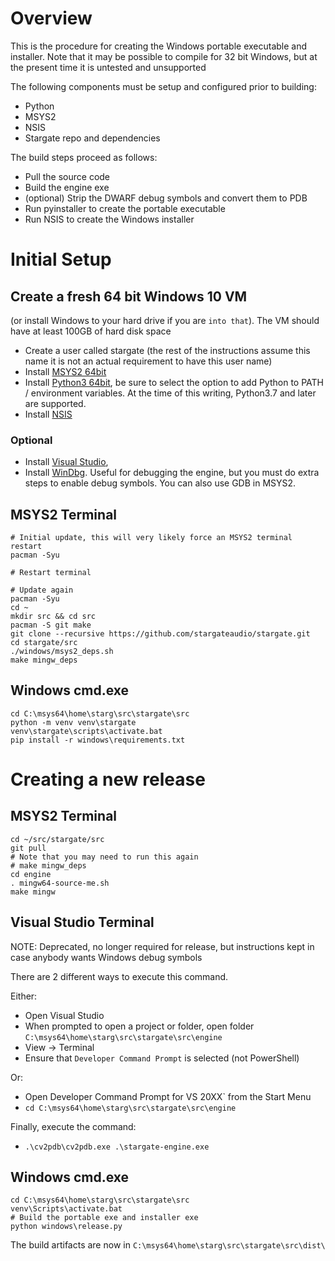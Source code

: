 # Overview
This is the procedure for creating the Windows portable executable and
installer.  Note that it may be possible to compile for 32 bit Windows, but at
the present time it is untested and unsupported

The following components must be setup and configured prior to building:
- Python
- MSYS2
- NSIS
- Stargate repo and dependencies

The build steps proceed as follows:
- Pull the source code
- Build the engine exe
- (optional) Strip the DWARF debug symbols and convert them to PDB
- Run pyinstaller to create the portable executable
- Run NSIS to create the Windows installer

# Initial Setup
## Create a fresh 64 bit Windows 10 VM
(or install Windows to your hard drive if you are `into that`).
The VM should have at least 100GB of hard disk space

- Create a user called stargate (the rest of the instructions assume this name
  it is not an actual requirement to have this user name)
- Install [MSYS2 64bit](https://www.msys2.org/wiki/MSYS2-installation/)
- Install [Python3 64bit](https://www.python.org/downloads/windows/), be sure
  to select the option to add Python to PATH / environment variables. At the
  time of this writing, Python3.7 and later are supported.
- Install [NSIS](https://nsis.sourceforge.io/Download)

### Optional
- Install [Visual Studio](https://visualstudio.microsoft.com/downloads/),
- Install [WinDbg](
    https://docs.microsoft.com/en-us/windows-hardware/drivers/debugger/debugger-download-tools
  ).  Useful for debugging the engine, but you must do extra steps to enable 
  debug symbols.  You can also use GDB in MSYS2.

## MSYS2 Terminal
```
# Initial update, this will very likely force an MSYS2 terminal restart
pacman -Syu

# Restart terminal
```

```
# Update again
pacman -Syu
cd ~
mkdir src && cd src
pacman -S git make
git clone --recursive https://github.com/stargateaudio/stargate.git
cd stargate/src
./windows/msys2_deps.sh
make mingw_deps
```

## Windows cmd.exe
```
cd C:\msys64\home\starg\src\stargate\src
python -m venv venv\stargate
venv\stargate\scripts\activate.bat
pip install -r windows\requirements.txt
```

# Creating a new release
## MSYS2 Terminal
```
cd ~/src/stargate/src
git pull
# Note that you may need to run this again
# make mingw_deps
cd engine
. mingw64-source-me.sh
make mingw
```

## Visual Studio Terminal
NOTE: Deprecated, no longer required for release, but instructions kept in
case anybody wants Windows debug symbols

There are 2 different ways to execute this command.

Either:
- Open Visual Studio
- When prompted to open a project or folder,
  open folder `C:\msys64\home\starg\src\stargate\src\engine`
- View -> Terminal
- Ensure that `Developer Command Prompt` is selected (not PowerShell)

Or:
- Open Developer Command Prompt for VS 20XX` from the Start Menu
- `cd C:\msys64\home\starg\src\stargate\src\engine`

Finally, execute the command:
- `.\cv2pdb\cv2pdb.exe .\stargate-engine.exe`

## Windows cmd.exe
```
cd C:\msys64\home\starg\src\stargate\src
venv\Scripts\activate.bat
# Build the portable exe and installer exe
python windows\release.py
```

The build artifacts are now in `C:\msys64\home\starg\src\stargate\src\dist\`
